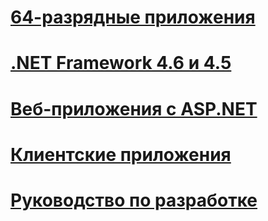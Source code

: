 # [64-разрядные приложения](64-bit-apps.md)
# [.NET Framework 4.6 и 4.5](index.md)
# [Веб-приложения с ASP.NET](develop-web-apps-with-aspnet.md)
# [Клиентские приложения](develop-client-apps.md)
# [Руководство по разработке](development-guide.md)
